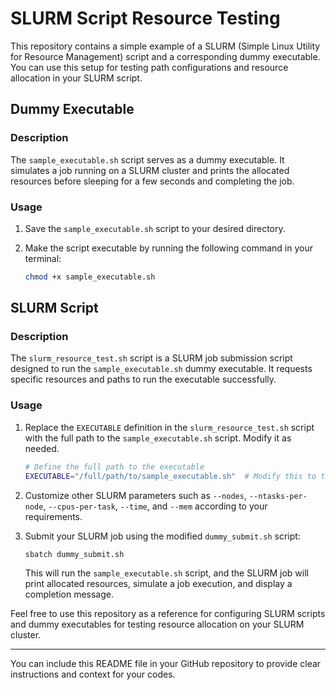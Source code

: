 # SLURM Script Resource Testing

This repository contains a simple example of a SLURM (Simple Linux Utility for Resource Management) script and a corresponding dummy executable. You can use this setup for testing path configurations and resource allocation in your SLURM script.

## Dummy Executable

### Description

The `sample_executable.sh` script serves as a dummy executable. It simulates a job running on a SLURM cluster and prints the allocated resources before sleeping for a few seconds and completing the job.

### Usage

1. Save the `sample_executable.sh` script to your desired directory.

2. Make the script executable by running the following command in your terminal:

   ```bash
   chmod +x sample_executable.sh
   ```

## SLURM Script

### Description

The `slurm_resource_test.sh` script is a SLURM job submission script designed to run the `sample_executable.sh` dummy executable. It requests specific resources and paths to run the executable successfully.

### Usage

1. Replace the `EXECUTABLE` definition in the `slurm_resource_test.sh` script with the full path to the `sample_executable.sh` script. Modify it as needed.

   ```bash
   # Define the full path to the executable
   EXECUTABLE="/full/path/to/sample_executable.sh"  # Modify this to the correct path if needed
   ```

2. Customize other SLURM parameters such as `--nodes`, `--ntasks-per-node`, `--cpus-per-task`, `--time`, and `--mem` according to your requirements.

3. Submit your SLURM job using the modified `dummy_submit.sh` script:

   ```bash
   sbatch dummy_submit.sh
   ```

   This will run the `sample_executable.sh` script, and the SLURM job will print allocated resources, simulate a job execution, and display a completion message.

Feel free to use this repository as a reference for configuring SLURM scripts and dummy executables for testing resource allocation on your SLURM cluster.

---

You can include this README file in your GitHub repository to provide clear instructions and context for your codes.
